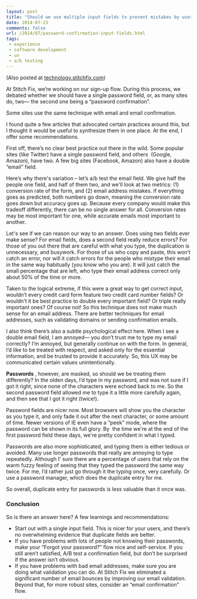 ```yaml
---
layout: post
title: "Should we use multiple input fields to prevent mistakes by users?"
date: 2014-07-23
comments: false
url: /2014/07/password-confirmation-input-fields.html
tags:
 - experience
 - software development
 - ux
 - a/b testing
---
```


(Also posted at [technology.stitchfix.com](http://technology.stitchfix.com/))  
  
At Stitch Fix, we’re working on our sign-up flow. During this process, we debated whether we should have a single password field, or, as many sites do, two— the second one being a “password confirmation”.  
  
Some sites use the same technique with email and email confirmation.

  

I found quite a few articles that advocated certain practices around this, but I thought it would be useful to synthesize them in one place. At the end, I offer some recommendations.&nbsp;

  

First off, there’s no clear best practice out there in the wild. Some popular sites (like Twitter) have a single password field, and others &nbsp;(Google, Amazon), have two. A few big sites (Facebook, Amazon) also have a double “email” field.&nbsp;

  

Here’s why there's variation – let’s a/b test the email field. We give half the people one field, and half of them two, and we'll look at two metrics: (1) conversion rate of the form, and (2) email address mistakes. If everything goes as predicted, both numbers go down, meaning the conversion rate goes down but accuracy goes up. Because every company would make this tradeoff differently, there can be no single answer for all. Conversion rates may be most important for one, while accurate emails most important to another. &nbsp;

  

Let's see if we can reason our way to an answer. Does using two fields ever make sense? For email fields, does a second field really reduce errors? For those of you out there that are careful with what you type, the duplication is unnecessary, and busywork. For those of us who copy and paste, this won’t catch an error, nor will it catch errors for the people who mistype their email in the same way habitually (you know who you are). It will just catch the small percentage that are left, who type their email address correct only about 50% of the time or more.&nbsp;

  

Taken to the logical extreme, if this were a great way to get correct input, wouldn’t every credit card form feature two credit card number fields? Or wouldn’t it be best practice to double every important field? Or triple really important ones? Of course not! So this technique does not make much sense for an email address. There are better techniques for email addresses, such as validating domains or sending confirmation emails.

  

I also think there’s also a subtle psychological effect here. When I see a double email field, I am annoyed— you don’t trust me to type my email correctly? I’m annoyed, but generally continue on with the form. In general, I’d like to be treated with respect, and asked only for the essential information, and be trusted to provide it accurately. So, this UX may be communicated certain values unintentionally.

  

**Passwords** , however, are masked, so should we be treating them differently? In the olden days, I’d type in my password, and was not sure if I got it right, since none of the characters were echoed back to me. So the second password field allowed me to type it a little more carefully again, and then see that I got it right (twice!).&nbsp;

  

Password fields are nicer now. Most browsers will show you the character as you type it, and only fade it out after the next character, or some amount of time. Newer versions of IE even have a “peek” mode, where the password can be shown in its full glory. By &nbsp;the time we're at the end of the first password field these days, we're pretty confident in what I typed.

  

Passwords are also more sophisticated, and typing them is either tedious or avoided. Many use longer passwords that really are annoying to type repeatedly. Although I' sure there are a percentage of users that rely on the warm fuzzy feeling of seeing that they typed the password the same way twice. For me, I’d rather just go through it the typing once, very carefully. Or use a password manager, which does the duplicate entry for me.

  

So overall, duplicate entry for passwords is less valuable than it once was.

### Conclusion

So is there an answer here? A few learnings and recommendations:

- Start out with a single input field. This is nicer for your users, and there’s no overwhelming evidence that duplicate fields are better.
- If you have problems with lots of people not knowing their passwords, make your “Forgot your password?” flow nice and self-service. If you still aren’t satisfied, A/B test a confirmation field, but don’t be surprised if the answer isn’t obvious.
- If you have problems with bad email addresses, make sure you are doing what validation you can do. At Stitch Fix we eliminated a significant number of email bounces by improving our email validation. Beyond that, for more robust sites, consider an “email confirmation” flow.&nbsp;
  
